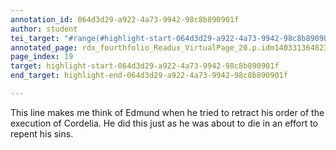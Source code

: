 ```yaml
---
annotation_id: 064d3d29-a922-4a73-9942-98c8b890901f
author: student
tei_target: "#range(#highlight-start-064d3d29-a922-4a73-9942-98c8b890901f, #highlight-end-064d3d29-a922-4a73-9942-98c8b890901f)"
annotated_page: rdx_fourthfolio_Readux_VirtualPage_20.p.idm140331364823984
page_index: 19
target: highlight-start-064d3d29-a922-4a73-9942-98c8b890901f
end_target: highlight-end-064d3d29-a922-4a73-9942-98c8b890901f

---
```

This line makes me think of Edmund when he tried to retract his order of the execution of Cordelia. He did this just as he was about to die in an effort to repent his sins.